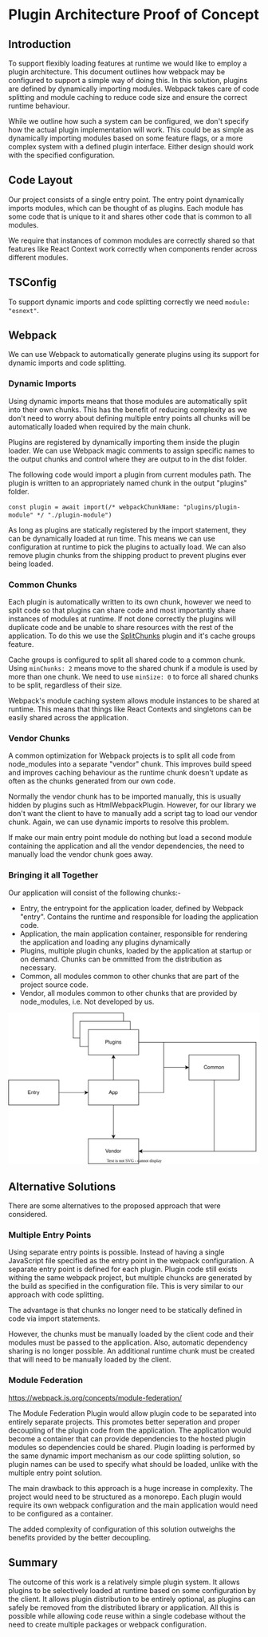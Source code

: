 # Plugin Architecture Proof of Concept

## Introduction

To support flexibly loading features at runtime we would like to employ a plugin architecture. This document outlines how webpack may be configured to support a simple way of doing this. In this solution, plugins are defined by dynamically importing modules. Webpack takes care of code splitting and module caching to reduce code size and ensure the correct runtime behaviour.

While we outline how such a system can be configured, we don't specify how the actual plugin implementation will work. This could be as simple as dynamically importing modules based on some feature flags, or a more complex system with a defined plugin interface. Either design should work with the specified configuration.

## Code Layout

Our project consists of a single entry point. The entry point dynamically imports modules, which can be thought of as plugins. Each module has some code that is unique to it and shares other code that is common to all modules.

We require that instances of common modules are correctly shared so that features like React Context work correctly when components render across different modules.

## TSConfig

To support dynamic imports and code splitting correctly we need `module: "esnext"`.

## Webpack

We can use Webpack to automatically generate plugins using its support for dynamic imports and code splitting.

### Dynamic Imports

Using dynamic imports means that those modules are automatically split into their own chunks. This has the benefit of reducing complexity as we don't need to worry about defining multiple entry points all chunks will be automatically loaded when required by the main chunk.

Plugins are registered by dynamically importing them inside the plugin loader. We can use Webpack magic comments to assign specific names to the output chunks and control where they are output to in the dist folder.

The following code would import a plugin from current modules path. The plugin is written to an appropriately named chunk in the output "plugins" folder.

```
const plugin = await import(/* webpackChunkName: "plugins/plugin-module" */ "./plugin-module")
```

As long as plugins are statically registered by the import statement, they can be dynamically loaded at run time. This means we can use configuration at runtime to pick the plugins to actually load. We can also remove plugin chunks from the shipping product to prevent plugins ever being loaded.

### Common Chunks

Each plugin is automatically written to its own chunk, however we need to split code so that plugins can share code and most importantly share instances of modules at runtime. If not done correctly the plugins will duplicate code and be unable to share resources with the rest of the application. To do this we use the [SplitChunks](https://webpack.js.org/plugins/split-chunks-plugin/) plugin and it's cache groups feature.

Cache groups is configured to split all shared code to a common chunk. Using `minChunks: 2` means move to the shared chunk if a module is used by more than one chunk. We need to use `minSize: 0` to force all shared chunks to be split, regardless of their size.

Webpack's module caching system allows module instances to be shared at runtime. This means that things like React Contexts and singletons can be easily shared across the application.

### Vendor Chunks

A common optimization for Webpack projects is to split all code from node_modules into a separate "vendor" chunk. This improves build speed and improves caching behaviour as the runtime chunk doesn't update as often as the chunks generated from our own code.

Normally the vendor chunk has to be imported manually, this is usually hidden by plugins such as HtmlWebpackPlugin. However, for our library we don't want the client to have to manually add a script tag to load our vendor chunk. Again, we can use dynamic imports to resolve this problem.

If make our main entry point module do nothing but load a second module containing the application and all the vendor dependencies, the need to manually load the vendor chunk goes away.

### Bringing it all Together

Our application will consist of the following chunks:-

- Entry, the entrypoint for the application loader, defined by Webpack "entry". Contains the runtime and responsible for loading the application code.
- Application, the main application container, responsible for rendering the application and loading any plugins dynamically
- Plugins, multiple plugin chunks, loaded by the application at startup or on demand. Chunks can be ommitted from the distribution as necessary.
- Common, all modules common to other chunks that are part of the project source code.
- Vendor, all modules common to other chunks that are provided by node_modules, i.e. Not developed by us.

![Chunk Dependency Graph](/ChunkDependencyGraph.drawio.svg)

## Alternative Solutions

There are some alternatives to the proposed approach that were considered.

### Multiple Entry Points

Using separate entry points is possible. Instead of having a single JavaScript file specified as the entry point in the webpack configuration. A separate entry point is defined for each plugin. Plugin code still exists withing the same webpack project, but multiple chuncks are generated by the build as specified in the configuration file. This is very similar to our approach with code splitting.

The advantage is that chunks no longer need to be statically defined in code via import statements.

However, the chunks must be manually loaded by the client code and their modules must be passed to the application. Also, automatic dependency sharing is no longer possible. An additional runtime chunk must be created that will need to be manually loaded by the client.

### Module Federation

https://webpack.js.org/concepts/module-federation/

The Module Federation Plugin would allow plugin code to be separated into entirely separate projects. This promotes better seperation and proper decoupling of the plugin code from the application. The application would become a container that can provide dependencies to the hosted plugin modules so dependencies could be shared. Plugin loading is performed by the same dynamic import mechanism as our code splitting solution, so plugin names can be used to specify what should be loaded, unlike with the multiple entry point solution.

The main drawback to this approach is a huge increase in complexity. The project would need to be structured as a monorepo. Each plugin would require its own webpack configuration and the main application would need to be configured as a container.

The added complexity of configuration of this solution outweighs the benefits provided by the better decoupling.

## Summary

The outcome of this work is a relatively simple plugin system. It allows plugins to be selectively loaded at runtime based on some configuration by the client. It allows plugin distribution to be entirely optional, as plugins can safely be removed from the distributed library or application. All this is possible while allowing code reuse within a single codebase without the need to create multiple packages or webpack configuration.
